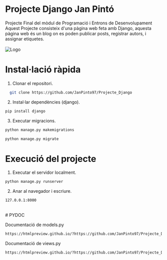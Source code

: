 # Projecte Django Jan Pintó
Projecte Final del mòdul de Programació i Entrons de Desenvolupament
Aquest Projecte consisteix d'una pàgina web feta amb Django, aquesta pàgina web és un blog on es poden publicar posts, registrar autors, i assignar etiquetes.
<br>
<br>
<img src="https://i.ibb.co/8nFY8q97/image.png" alt="Logo">
<br>
# Instal·lació ràpida
1. Clonar el repositori.

```sh
  git clone https://github.com/JanPinto97/Projecte_Django
  ```

2. Instal·lar dependències (django).
   
```sh
pip install django
  ```
3. Executar migracions.

```sh
python manage.py makemigrations
```
```sh
python manage.py migrate
  ```

# Execució del projecte

1. Executar el servidor localment.
```sh
python manage.py runserver
  ```
2. Anar al navegador i escriure.
```sh
127.0.0.1:8000
  ```
<br>
# PYDOC

Documentació de models.py
```sh
https://htmlpreview.github.io/?https://github.com/JanPinto97/Projecte_Django/blob/main/models.html
  ```

Documentació de views.py
```sh
https://htmlpreview.github.io/?https://github.com/JanPinto97/Projecte_Django/blob/main/views.html
  ```




